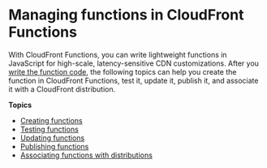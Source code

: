 # Managing functions in CloudFront Functions<a name="managing-functions"></a>

With CloudFront Functions, you can write lightweight functions in JavaScript for high\-scale, latency\-sensitive CDN customizations\. After you [write the function code](writing-function-code.md), the following topics can help you create the function in CloudFront Functions, test it, update it, publish it, and associate it with a CloudFront distribution\.

**Topics**
+ [Creating functions](create-function.md)
+ [Testing functions](test-function.md)
+ [Updating functions](update-function.md)
+ [Publishing functions](publish-function.md)
+ [Associating functions with distributions](associate-function.md)